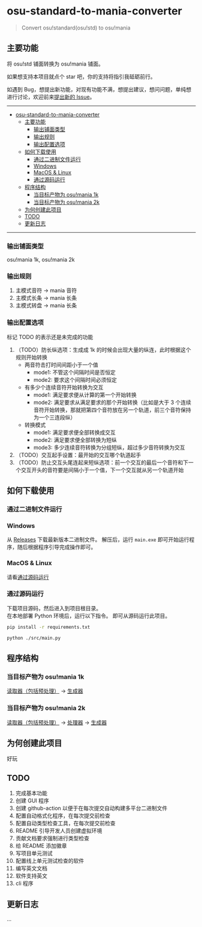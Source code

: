 # osu-standard-to-mania-converter

> Convert osu!standard(osu!std) to osu!mania

## 主要功能

将 osu!std 铺面转换为 osu!mania 铺面。

如果想支持本项目就点个 star 吧，你的支持将指引我砥砺前行。

如遇到 Bug，想提出新功能，对现有功能不满，想提出建议，想问问题，单纯想进行讨论，欢迎前来[提出新的 Issue](https://github.com/HowieHz/osu-standard-to-mania-converter/issues/new/choose)。

---

- [osu-standard-to-mania-converter](#osu-standard-to-mania-converter)
  - [主要功能](#主要功能)
    - [输出铺面类型](#输出铺面类型)
    - [输出规则](#输出规则)
    - [输出配置选项](#输出配置选项)
  - [如何下载使用](#如何下载使用)
    - [通过二进制文件运行](#通过二进制文件运行)
    - [Windows](#windows)
    - [MacOS \& Linux](#macos--linux)
    - [通过源码运行](#通过源码运行)
  - [程序结构](#程序结构)
    - [当目标产物为 osu!mania 1k](#当目标产物为-osumania-1k)
    - [当目标产物为 osu!mania 2k](#当目标产物为-osumania-2k)
  - [为何创建此项目](#为何创建此项目)
  - [TODO](#todo)
  - [更新日志](#更新日志)

---

### 输出铺面类型

osu!mania 1k, osu!mania 2k

### 输出规则

1. 主模式音符 -> mania 音符
2. 主模式长条 -> mania 长条
3. 主模式转盘 -> mania 长条

### 输出配置选项

标记 TODO 的表示还是未完成的功能

1. （TODO）防长纵选项：生成成 1k 的时候会出现大量的纵连，此时根据这个规则开始转换
   - 两音符击打时间间距小于一个值
     - mode1: 不管这个间隔时间是否恒定
     - mode2: 要求这个间隔时间必须恒定
   - 有多少个连续音符开始转换为交互
     - mode1: 满足要求便从计算的第一个开始转换
     - mode2: 满足要求从满足要求的那个开始转换（比如是大于 3 个连续音符开始转换，那就把第四个音符放在另一个轨道，前三个音符保持为一个三连段纵）
   - 转换模式
     - mode1: 满足要求便全部转换成交互
     - mode2: 满足要求便全部转换为短纵
     - mode3: 多少连续音符转换为分组短纵，超过多少音符转换为交互
2. （TODO）交互起手设置：最开始的交互哪个轨道起手
3. （TODO）防止交互头尾连起来短纵选项：前一个交互的最后一个音符和下一个交互开头的音符要是间隔小于一个值，下一个交互就从另一个轨道开始

## 如何下载使用

### 通过二进制文件运行

### Windows

从 [Releases](https://github.com/HowieHz/osu-standard-to-mania-converter/releases) 下载最新版本二进制文件。
解压后，运行 `main.exe` 即可开始运行程序，随后根据程序引导完成操作即可。

### MacOS & Linux

请看[通过源码运行](#通过源码运行)

### 通过源码运行

下载项目源码，然后进入到项目根目录。  
在本地部署 Python 环境后，运行以下指令。
即可从源码运行此项目。

```bash
pip install -r requirements.txt
```

```bash
python ./src/main.py
```

## 程序结构

### 当目标产物为 osu!mania 1k

[读取器（包括预处理）](./src/lib/reader/) -> [生成器](./src/lib/exporter/)

### 当目标产物为 osu!mania 2k

[读取器（包括预处理）](./src/lib/reader/) -> [处理器](./src/lib/processor/) -> [生成器](./src/lib/exporter/)

## 为何创建此项目

好玩

## TODO

1. 完成基本功能
2. 创建 GUI 程序
3. 创建 github-action 以便于在每次提交自动构建多平台二进制文件
4. 配置自动格式化程序，在每次提交前检查
5. 配置自动类型检查工具，在每次提交前检查
6. README 引导开发人员创建虚拟环境
7. 贡献文档要求强制进行类型检查
8. 给 README 添加徽章
9. 写项目单元测试
10. 配置线上单元测试检查的软件
11. 编写英文文档
12. 软件支持英文
13. cli 程序

## 更新日志

...

